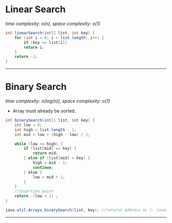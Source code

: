 # Linear Search
*time complexity: o(n), space complexity: o(1)*

```java
int linearSearch(int[] list, int key) {
	for (int i = 0; i < list.length; i++) {
		if (key == list[i])
		return i;
	}
	return -1;
}
```


---

# Binary Search
*time complexity: o(log(n)), space complexity: o(1)*

- Array must already be sorted.

```java
int binarySearch(int[] list, int key) {
	int low = 0;
	int high = list.length - 1;
	int mid = low + (high - low) / 2;

	while (low <= high) {
		if (list[mid] == key) {
			return mid;
		} else if (list[mid] > key) {
			high = mid - 1;
			continue;
		} else {
			low = mid + 1;
		}
	}
	//insertion point
	return -(low + 1) ;
}
```

```java
java.util.Arrays.binarySearch(list, key); //returns address or (- insertion_point )
```

---

